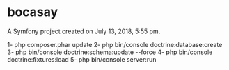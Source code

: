 bocasay
=======

A Symfony project created on July 13, 2018, 5:55 pm.

1-  php composer.phar update
2-  php bin/console doctrine:database:create
3-  php bin/console doctrine:schema:update --force
4-  php bin/console doctrine:fixtures:load
5-  php bin/console server:run 


